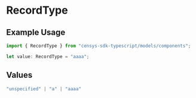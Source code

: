 # RecordType

## Example Usage

```typescript
import { RecordType } from "censys-sdk-typescript/models/components";

let value: RecordType = "aaaa";
```

## Values

```typescript
"unspecified" | "a" | "aaaa"
```